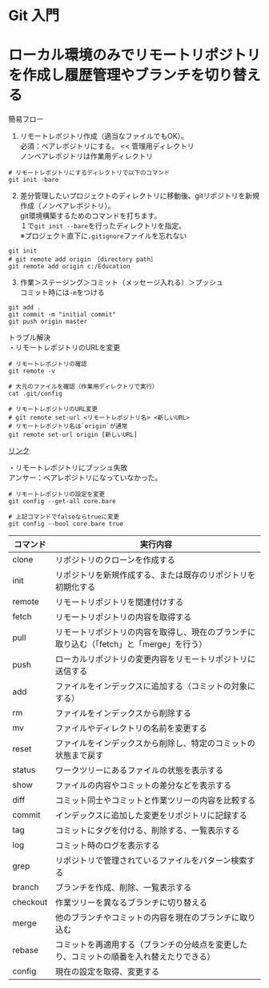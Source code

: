 # Git 入門

# ローカル環境のみでリモートリポジトリを作成し履歴管理やブランチを切り替える

簡易フロー
1. リモートレポジトリ作成（適当なファイルでもOK）。  
必須：ベアレポジトリにする。 << 管理用ディレクトリ  
ノンベアレポジトリは作業用ディレクトリ
```console
# リモートレポジトリにするディレクトリで以下のコマンド
git init -bare
```
  
2.  差分管理したいプロジェクトのディレクトリに移動後、gitリポジトリを新規作成（ノンベアレポジトリ）。  
git環境構築するためのコマンドを打ちます。  
１で`git init --bare`を行ったディレクトリを指定。  
※プロジェクト直下に`.gitignore`ファイルを忘れない
```console
git init
# git remote add origin ［directory path］ 
git remote add origin c:/Education
```
  
3. 作業＞ステージング＞コミット（メッセージ入れる）＞プッシュ  
コミット時には`-m`をつける
```console
git add .
git commit -m "initial commit"
git push origin master
```
  
トラブル解決  
・リモートレポジトリのURLを変更
```console
# リモートレポジトリの確認
git remote -v

# 大元のファイルを確認（作業用ディレクトリで実行）
cat .git/config

# リモートレポジトリのURL変更
# git remote set-url <リモートレポジトリ名> <新しいURL>
# リモートレポジトリ名は`origin`が通常
git remote set-url origin [新しいURL]
```
[リンク](https://prograshi.com/general/git/git-remote-commands/)
  
・リモートレポジトリにプッシュ失敗  
アンサー：ベアレポジトリになっていなかった。  
```console
# リモートレポジトリの設定を変更
git config --get-all core.bare

# 上記コマンドでfalseならtrueに変更
git config --bool core.bare true
```


|コマンド	|実行内容|
|---|---|
|clone	|リポジトリのクローンを作成する|
|init	|リポジトリを新規作成する、または既存のリポジトリを初期化する|
|remote	|リモートリポジトリを関連付けする|
|fetch	|リモートリポジトリの内容を取得する|
|pull	|リモートリポジトリの内容を取得し、現在のブランチに取り込む（「fetch」と「merge」を行う）|
|push	|ローカルリポジトリの変更内容をリモートリポジトリに送信する|
|add	|ファイルをインデックスに追加する（コミットの対象にする）|
|rm	|ファイルをインデックスから削除する|
|mv	|ファイルやディレクトリの名前を変更する|
|reset	|ファイルをインデックスから削除し、特定のコミットの状態まで戻す|
|status	|ワークツリーにあるファイルの状態を表示する|
|show	|ファイルの内容やコミットの差分などを表示する|
|diff	|コミット同士やコミットと作業ツリーの内容を比較する|
|commit	|インデックスに追加した変更をリポジトリに記録する|
|tag	|コミットにタグを付ける、削除する、一覧表示する|
|log	|コミット時のログを表示する|
|grep	|リポジトリで管理されているファイルをパターン検索する|
|branch	|ブランチを作成、削除、一覧表示する|
|checkout	|作業ツリーを異なるブランチに切り替える|
|merge	|他のブランチやコミットの内容を現在のブランチに取り込む|
|rebase	|コミットを再適用する（ブランチの分岐点を変更したり、コミットの順番を入れ替えたりできる）|
|config	|現在の設定を取得、変更する|

